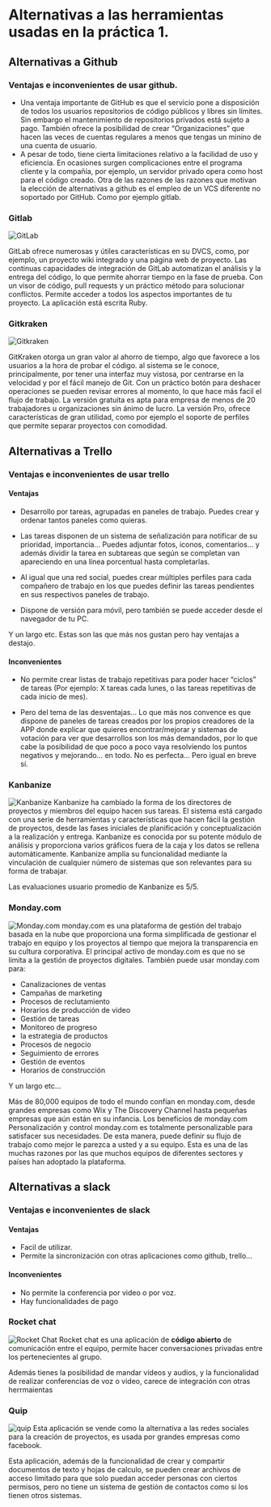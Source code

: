 # Alternativas a las herramientas usadas en la práctica 1.
## Alternativas a Github
### Ventajas e inconvenientes de usar github.
- Una ventaja importante de GitHub es que el servicio pone a disposición de todos los usuarios repositorios de código públicos y libres sin límites. Sin embargo el mantenimiento de repositorios privados está sujeto a pago. También ofrece la posibilidad de crear “Organizaciones” que hacen las veces de cuentas regulares a menos que tengas un minino de una cuenta de usuario.
- A pesar de todo, tiene cierta limitaciones relativo a la facilidad de uso y eficiencia. En ocasiones surgen complicaciones entre el programa cliente y la compañía, por ejemplo, un servidor privado opera como host para el código creado. Otra de las razones de las razones que motivan la elección de alternativas a github es el empleo de un VCS diferente no soportado por GitHub. Como por ejemplo gitlab.

### Gitlab

![GitLab](imagenes/imagenes/AltGitHub_GitLab.PNG)

 GitLab ofrece numerosas y útiles características en su DVCS, como, por ejemplo, un proyecto wiki integrado y una página web de proyecto. Las continuas capacidades de integración de GitLab automatizan el análisis y la entrega del código, lo que permite ahorrar tiempo en la fase de prueba. Con un visor de código, pull requests y un práctico método para solucionar conflictos. Permite acceder a todos los aspectos importantes de tu proyecto. La aplicación está escrita Ruby.

### Gitkraken
![Gitkraken](imagenes/imagenes/AltGitHub_GitKraken.PNG)

 GitKraken otorga un gran valor al ahorro de tiempo, algo que favorece a los usuarios a la hora de probar el código. al sistema se le conoce, principalmente, por tener una interfaz muy vistosa, por centrarse en la velocidad y por el fácil manejo de Git. Con un práctico botón para deshacer operaciones se pueden revisar errores al momento, lo que hace más facil el flujo de trabajo. La versión gratuita es apta para empresa de menos de 20 trabajadores u organizaciones sin ánimo de lucro. La versión Pro, ofrece características de gran utilidad, como por ejemplo el soporte de perfiles que permite separar proyectos con comodidad. 

## Alternativas a Trello
### Ventajas e inconvenientes de usar trello

#### Ventajas

- Desarrollo por tareas, agrupadas en paneles de trabajo. Puedes crear y ordenar tantos paneles como quieras.

- Las tareas disponen de un sistema de señalización para notificar de su prioridad, importancia… Puedes adjuntar fotos, iconos, comentarios… y además dividir la tarea en subtareas que según se completan van apareciendo en una línea porcentual hasta completarlas.

- Al igual que una red social, puedes crear múltiples perfiles para cada compañero de trabajo en los que puedes definir las tareas pendientes en sus respectivos paneles de trabajo.

- Dispone de versión para móvil, pero también se puede acceder desde el navegador de tu PC.

Y un largo etc. Estas son las que más nos gustan pero hay ventajas a destajo.

#### Inconvenientes

- No permite crear listas de trabajo repetitivas para poder hacer “ciclos” de tareas (Por ejemplo: X tareas cada lunes, o las tareas repetitivas de cada inicio de mes).

- Pero del tema de las desventajas… Lo que más nos convence es que dispone de paneles de tareas creados por los propios creadores de la APP donde explicar que quieres encontrar/mejorar y sistemas de votación para ver que desarrollos son los más demandados, por lo que cabe la posibilidad de que poco a poco vaya resolviendo los puntos negativos y mejorando… en todo. No es perfecta… Pero igual en breve sí.

### Kanbanize
![Kanbanize](imagenes/imagenes/kanbanize1.png)
Kanbanize ha cambiado la forma de los directores de proyectos y miembros del equipo hacen sus tareas. El sistema está cargado con una serie de herramientas y características que hacen fácil la gestión de proyectos, desde las fases iniciales de planificación y conceptualización a la realización y entrega. Kanbanize es conocida por su potente módulo de análisis y proporciona varios gráficos fuera de la caja y los datos se rellena automáticamente. Kanbanize amplía su funcionalidad mediante la vinculación de cualquier número de sistemas que son relevantes para su forma de trabajar.

Las evaluaciones usuario promedio de Kanbanize es 5/5.

### Monday.com
![Monday.com](imagenes/imagenes/mondaycom.PNG)
 monday.com es una plataforma de gestión del trabajo basada en la nube que proporciona una forma simplificada de gestionar el trabajo en equipo y los proyectos al tiempo que mejora la transparencia en su cultura corporativa.
El principal activo de monday.com es que no se limita a la gestión de proyectos digitales.
También puede usar monday.com para:

- Canalizaciones de ventas
- Campañas de marketing
- Procesos de reclutamiento
- Horarios de producción de video
- Gestión de tareas
- Monitoreo de progreso
- la estrategia de productos
- Procesos de negocio
- Seguimiento de errores
- Gestión de eventos
- Horarios de construcción

Y un largo etc...

Más de 80,000 equipos de todo el mundo confían en monday.com, desde grandes empresas como Wix y The Discovery Channel hasta pequeñas empresas que aún están en su infancia.
Los beneficios de monday.com
Personalización y control
monday.com es totalmente personalizable para satisfacer sus necesidades. De esta manera, puede definir su flujo de trabajo como mejor le parezca a usted y a su equipo. Esta es una de las muchas razones por las que muchos equipos de diferentes sectores y países han adoptado la plataforma.

## Alternativas a slack

### Ventajas e inconvenientes de slack

#### Ventajas

- Facil de utilizar.
- Permite la sincronización con otras aplicaciones como github, trello...

#### Inconvenientes
- No permite la conferencia por video o por voz.
- Hay funcionalidades de pago

### Rocket chat
![Rocket Chat](imagenes/imagenes/rocketchat.png)
Rocket chat es una aplicación de **código abierto** de comunicación entre el equipo, permite hacer conversaciones privadas entre los pertenecientes al grupo.

Además tienes la posibilidad de mandar videos y audios, y la funcionalidad de realizar conferencias de voz o video, carece de integración con otras herrmaientas

### Quip
![quip](imagenes/imagenes/quip.jpg)
Esta aplicación se vende como la alternativa a las redes sociales para la creación de proyectos, es usada por grandes empresas como facebook.

Esta aplicación, además de la funcionalidad de crear y compartir documentos de texto y hojas de calculo, se pueden crear archivos de acceso limitado para que solo puedan acceder personas con ciertos permisos, pero no tiene un sistema de gestión de contactos como si los tienen otros sistemas.
